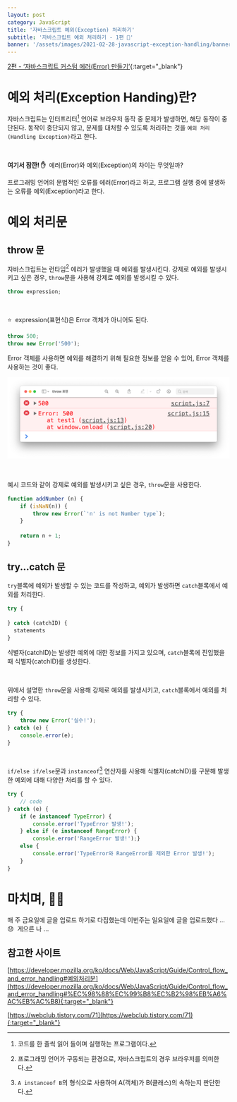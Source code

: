 ```yaml
---
layout: post
category: JavaScript
title: '자바스크립트 예외(Exception) 처리하기'
subtitle: '자바스크립트 예외 처리하기 - 1편 🚨'
banner: '/assets/images/2021-02-28-javascript-exception-handling/banner.jpeg'
---
```


[2편 - ‘자바스크립트 커스텀 에러(Error) 만들기’](/2021-03-05/javascript-error){:target="_blank"}

# 예외 처리(Exception Handing)란?

자바스크립트는 인터프리터[^1] 언어로 브라우저 동작 중 문제가 발생하면, 해당 동작이 중단된다.
동작이 중단되지 않고, 문제를 대처할 수 있도록 처리하는 것을 `예외 처리(Handling Exception)`라고 한다.

<br>

**여기서 잠깐! ✋&nbsp;** 에러(Error)와 예외(Exception)의 차이는 무엇일까?

프로그래밍 언어의 문법적인 오류를 에러(Error)라고 하고, 프로그램 실행 중에 발생하는 오류를 예외(Exception)라고 한다.

# 예외 처리문

## throw 문

자바스크립트는 런타임[^2] 에러가 발생했을 때 예외를 발생시킨다. 강제로 예외를 발생시키고 싶은 경우, `throw`문을 사용해 강제로 예외를 발생시킬 수 있다.

```javascript
throw expression;
```

<br>

⭐️&nbsp; expression(표현식)은 Error 객체가 아니어도 된다.

```javascript
throw 500;              
throw new Error('500'); 
```

Error 객체를 사용하면 예외를 해결하기 위해 필요한 정보를 얻을 수 있어, Error 객체를 사용하는 것이 좋다.

![throw 표현](/assets/images/2021-02-28-javascript-exception-handling/01.%20throw%20표현.png)

<br>

예시 코드와 같이 강제로 예외를 발생시키고 싶은 경우, `throw`문을 사용한다.

```javascript
function addNumber (n) {
    if (isNaN(n)) {
        throw new Error(`'n' is not Number type`);
    }
    
    return n + 1;
}
```

## try...catch 문

`try`블록에 예외가 발생할 수 있는 코드를 작성하고, 예외가 발생하면 `catch`블록에서 예외를 처리한다. 

```javascript
try {
    
} catch (catchID) {
  statements
}
```

식별자(catchID)는 발생한 예외에 대한 정보를 가지고 있으며, `catch`블록에 진입했을 때 식별자(catchID)를 생성한다.

<br>

위에서 설명한 `throw`문을 사용해 강제로 예외를 발생시키고, `catch`블록에서 예외를 처리할 수 있다. 

```javascript
try {
    throw new Error('실수!');
} catch (e) {
    console.error(e);
}
```

<br>

`if/else if/else`문과 `instanceof`[^3] 연산자를 사용해 식별자(catchID)를 구분해 발생한 예외에 대해 다양한 처리를 할 수 있다.

```javascript
try {
    // code
} catch (e) {
    if (e instanceof TypeError) {
        console.error('TypeError 발생!');
    } else if (e instanceof RangeError) {
        console.error('RangeError 발생!');} 
    else {
        console.error('TypeError와 RangeError를 제외한 Error 발생!');
    }
}
```

# 마치며, 🙇🏻

매 주 금요일에 글을 업로드 하기로 다짐했는데 이번주는 일요일에 글을 업로드했다 ... 😓&nbsp; 게으른 나 ...

## 참고한 사이트

[https://developer.mozilla.org/ko/docs/Web/JavaScript/Guide/Control_flow_and_error_handling#예외처리문](https://developer.mozilla.org/ko/docs/Web/JavaScript/Guide/Control_flow_and_error_handling#%EC%98%88%EC%99%B8%EC%B2%98%EB%A6%AC%EB%AC%B8){:target="_blank"}

[https://webclub.tistory.com/71](https://webclub.tistory.com/71){:target="_blank"}

[^1]: 코드를 한 줄씩 읽어 들이며 실행하는 프로그램이다.

[^2]: 프로그래밍 언어가 구동되는 환경으로, 자바스크립트의 경우 브라우저를 의미한다.

[^3]: `A instanceof B`의 형식으로 사용하며 A(객체)가 B(클래스)의 속하는지 판단한다.